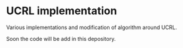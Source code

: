 # UCRL implementation
Various implementations and modification of algorithm around UCRL.

Soon the code will be add in this depository.
